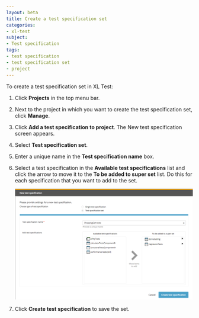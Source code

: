 ```yaml
---
layout: beta
title: Create a test specification set
categories:
- xl-test
subject:
- Test specification
tags:
- test specification
- test specification set
- project
---
```


To create a test specification set in XL Test:

1. Click **Projects** in the top menu bar.
1. Next to the project in which you want to create the test specification set, click **Manage**.
1. Click **Add a test specification to project**. The New test specification screen appears.
1. Select **Test specification set**.
1. Enter a unique name in the **Test specification name** box.
1. Select a test specification in the **Available test specifications** list and click the arrow to move it to the **To be added to super set** list. Do this for each specification that you want to add to the set.

    ![New test specification set](images/create-a-test-specification-set.png)

1. Click **Create test specification** to save the set.
